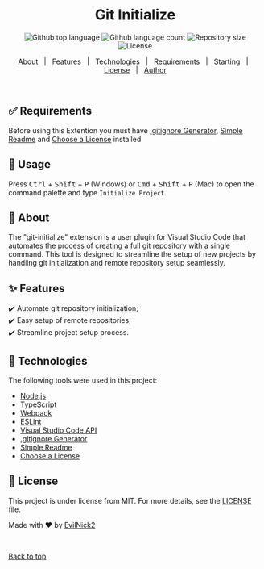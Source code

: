 <h1 align="center">Git Initialize</h1>

<p align="center">
  <img alt="Github top language" src="https://img.shields.io/github/languages/top/EvilNick2/git-initialize?color=56BEB8">

  <img alt="Github language count" src="https://img.shields.io/github/languages/count/EvilNick2/git-initialize?color=56BEB8">

  <img alt="Repository size" src="https://img.shields.io/github/repo-size/EvilNick2/git-initialize?color=56BEB8">

  <img alt="License" src="https://img.shields.io/github/license/EvilNick2/git-initialize?color=56BEB8">
</p>

<p align="center">
  <a href="#dart-about">About</a> &#xa0; | &#xa0; 
  <a href="#sparkles-features">Features</a> &#xa0; | &#xa0;
  <a href="#rocket-technologies">Technologies</a> &#xa0; | &#xa0;
  <a href="#white_check_mark-requirements">Requirements</a> &#xa0; | &#xa0;
  <a href="#checkered_flag-starting">Starting</a> &#xa0; | &#xa0;
  <a href="#memo-license">License</a> &#xa0; | &#xa0;
  <a href="https://github.com/EvilNick2" target="_blank">Author</a>
</p>

<br>

## :white_check_mark: Requirements ##

<!-- Before starting :checkered_flag:, you need to have [Git](https://git-scm.com) and [Node.js](https://nodejs.org/en/) installed. -->
Before using this Extention you must have [.gitignore Generator](https://marketplace.visualstudio.com/items?itemName=piotrpalarz.vscode-gitignore-generator), [Simple Readme](https://marketplace.visualstudio.com/items?itemName=maurodesouza.vscode-simple-readme) and [Choose a License](https://marketplace.visualstudio.com/items?itemName=ultram4rine.vscode-choosealicense) installed

## :checkered_flag: Usage ##

Press <kbd>Ctrl</kbd> + <kbd>Shift</kbd> + <kbd>P</kbd> (Windows) or <kbd>Cmd</kbd> + <kbd>Shift</kbd> + <kbd>P</kbd> (Mac) to open the command palette and type `Initialize Project`.

## :dart: About ##

The "git-initialize" extension is a user plugin for Visual Studio Code that automates the process of creating a full git repository with a single command. This tool is designed to streamline the setup of new projects by handling git initialization and remote repository setup seamlessly.

## :sparkles: Features ##

:heavy_check_mark: Automate git repository initialization;\
:heavy_check_mark: Easy setup of remote repositories;\
:heavy_check_mark: Streamline project setup process.

## :rocket: Technologies ##

The following tools were used in this project:

- [Node.js](https://nodejs.org/en/)
- [TypeScript](https://www.typescriptlang.org/)
- [Webpack](https://webpack.js.org/)
- [ESLint](https://eslint.org/)
- [Visual Studio Code API](https://code.visualstudio.com/api)
- [.gitignore Generator](https://marketplace.visualstudio.com/items?itemName=piotrpalarz.vscode-gitignore-generator)
- [Simple Readme](https://marketplace.visualstudio.com/items?itemName=maurodesouza.vscode-simple-readme)
- [Choose a License](https://marketplace.visualstudio.com/items?itemName=ultram4rine.vscode-choosealicense)

## :memo: License ##

This project is under license from MIT. For more details, see the [LICENSE](LICENSE.md) file.


Made with :heart: by <a href="https://github.com/EvilNick2" target="_blank">EvilNick2</a>

&#xa0;

<a href="#top">Back to top</a>
